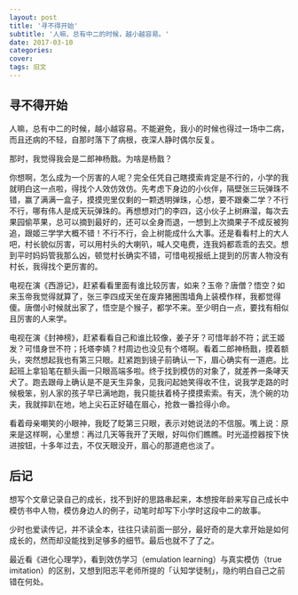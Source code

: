 ```yaml
---
layout: post
title: '寻不得开始'
subtitle: '人嘛，总有中二的时候，越小越容易。'
date: 2017-03-10
categories: 
cover:
tags: 旧文
---
```


## 寻不得开始

人嘛，总有中二的时候，越小越容易。不能避免，我小的时候也得过一场中二病，而且还病的不轻，自那时落下了病根，夜深人静时偶尔反复。

那时，我觉得我会是二郎神杨戬。为啥是杨戬？

你想啊，怎么成为一个厉害的人呢？完全任凭自己瞎摸索肯定是不行的，小学的我就明白这一点啦，得找个人效仿效仿。先考虑下身边的小伙伴，隔壁张三玩弹珠不错，赢了满满一盒子，摸摸兜里仅剩的一颗透明弹珠，心想，要不跟秦二学？不行不行，哪有伟人是成天玩弹珠的。再想想对门的李四，这小伙子上树麻溜，每次去果园偷苹果，总可以摘到最好的，还可以全身而退，一想到上次摘果子不成反被狗追，跟姬三学学大概不错！不行不行，会上树能成什么大事。还是看看村上的大人吧，村长貌似厉害，可以用村头的大喇叭，喊人交电费，连我妈都乖乖的去交。想到平时妈妈管我那么凶，顿觉村长确实不错，可惜电视报纸上提到的厉害人物没有村长，我得找个更厉害的。

电视在演《西游记》，赶紧看看里面有谁比较厉害，如来？玉帝？唐僧？悟空？如来玉帝我觉得就算了，张三李四成天坐在废弃猪圈围墙角上装模作样，我都觉得傻。唐僧小时候就出家了，悟空是个猴子，都学不来。至少明白一点，要找有相似且厉害的人来学。

电视在演《封神榜》，赶紧看看自己和谁比较像，姜子牙？可惜年龄不符；武王姬发？可惜身世不符；托塔李婧？村周边也没见有个塔啊。看着二郎神杨戬，摸着额头，突然想起我也有第三只眼。赶紧跑到镜子前确认一下，眉心确实有一道疤。比起班上拿铅笔在额头画一只眼高端多啦。终于找到模仿的对象了，就差养一条哮天犬了。跑去跟母上确认是不是天生异象，见我问起她笑得收不住，说我学走路的时候极笨，别人家的孩子早已满地跑，我只能扶着椅子摸摸索索。有天，洗个碗的功夫，我就摔趴在地，地上尖石正好磕在眉心，抢救一番捡得小命。

看着母亲嘲笑的小眼神，我眨了眨第三只眼，表示对她说法的不信服。嘴上说：原来是这样啊，心里想：再过几天等我开了天眼，好叫你们瞧瞧。时光遥控器按下快进按钮，十多年过去，不仅天眼没开，眉心的那道疤也淡了。

## 后记

想写个文章记录自己的成长，找不到好的思路串起来，本想按年龄来写自己成长中模仿书中人物，模仿身边人的例子，动笔时却写下小学时这段中二的故事。

少时也爱读传记，并不读全本，往往只读前面一部分，最好奇的是大拿开始是如何成长的，然而却没能找到足够多的细节。最后也就不了了之。

最近看《进化心理学》，看到效仿学习（emulation learning）与真实模仿（true imitation）的区别，又想到阳志平老师所提的「认知学徒制」，隐约明白自己之前错在何处。